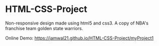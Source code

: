 # HTML-CSS-Project
Non-responsive design made using html5 and css3. A copy of NBA's franchise team golden state warriors.

Online Demo: https://jamwal21.github.io/HTML-CSS-Project/myProject1
